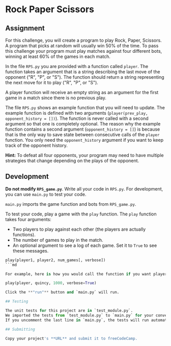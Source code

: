 # Rock Paper Scissors

## Assignment

For this challenge, you will create a program to play Rock, Paper, Scissors. A program that picks at random will usually win 50% of the time. To pass this challenge your program must play matches against four different bots, winning at least 60% of the games in each match.

In the file `RPS.py` you are provided with a function called `player`. The function takes an argument that is a string describing the last move of the opponent ("R", "P", or "S"). The function should return a string representing the next move for it to play ("R", "P", or "S").

A player function will receive an empty string as an argument for the first game in a match since there is no previous play.

The file `RPS.py` shows an example function that you will need to update. The example function is defined with two arguments (`player(prev_play, opponent_history = [])`). The function is never called with a second argument so that one is completely optional. The reason why the example function contains a second argument (`opponent_history = []`) is because that is the only way to save state between consecutive calls of the `player` function. You only need the `opponent_history` argument if you want to keep track of the opponent history.

**Hint:** To defeat all four opponents, your program may need to have multiple strategies that change depending on the plays of the opponent.

## Development

**Do not modify `RPS_game.py`**. Write all your code in `RPS.py`. For development, you can use `main.py` to test your code.

`main.py` imports the game function and bots from `RPS_game.py`.

To test your code, play a game with the `play` function. The `play` function takes four arguments:

- Two players to play against each other (the players are actually functions).
- The number of games to play in the match.
- An optional argument to see a log of each game. Set it to `True` to see these messages.

```python
play(player1, player2, num_games[, verbose])
```md

For example, here is how you would call the function if you want player and quincy to play 1000 games against each other and you want to see the results of each game:

play(player, quincy, 1000, verbose=True)

Click the **"run"** button and `main.py` will run.

## Testing

The unit tests for this project are in `test_module.py`.  
We imported the tests from `test_module.py` to `main.py` for your convenience.  
If you uncomment the last line in `main.py`, the tests will run automatically whenever you hit the **"run"** button.

## Submitting

Copy your project's **URL** and submit it to freeCodeCamp.

